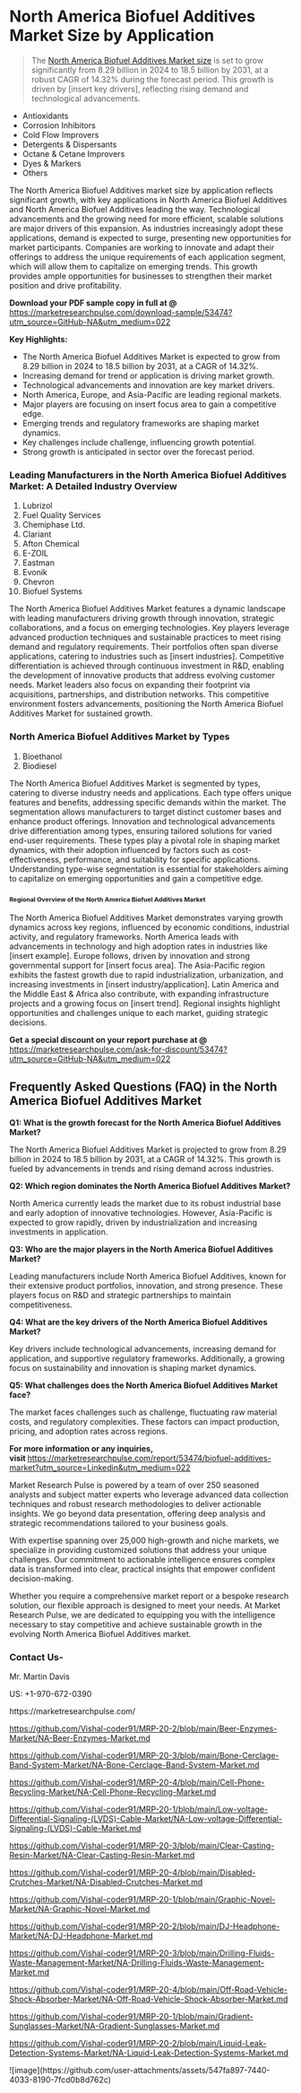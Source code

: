 <h1>North America Biofuel Additives Market&nbsp;Size by Application</h1><blockquote><p>The <a href="https://marketresearchpulse.com/download-sample/53474?utm_source=GitHub-NA&amp;utm_medium=022">North America Biofuel Additives Market size</a> is set to grow significantly from 8.29 billion in 2024 to 18.5 billion by 2031, at a robust CAGR of 14.32% during the forecast period. This growth is driven by [insert key drivers], reflecting rising demand and technological advancements.</p></blockquote><ul><li>Antioxidants<li> Corrosion Inhibitors<li> Cold Flow Improvers<li> Detergents & Dispersants<li> Octane & Cetane Improvers<li> Dyes & Markers<li> Others</li></ul><p>The North America Biofuel Additives market size by application reflects significant growth, with key applications in North America Biofuel Additives and North America Biofuel Additives leading the way. Technological advancements and the growing need for more efficient, scalable solutions are major drivers of this expansion. As industries increasingly adopt these applications, demand is expected to surge, presenting new opportunities for market participants. Companies are working to innovate and adapt their offerings to address the unique requirements of each application segment, which will allow them to capitalize on emerging trends. This growth provides ample opportunities for businesses to strengthen their market position and drive profitability.</p><p><strong>Download your PDF sample copy in full at @ </strong><a href="https://marketresearchpulse.com/download-sample/53474?utm_source=GitHub-NA&amp;utm_medium=022">https://marketresearchpulse.com/download-sample/53474?utm_source=GitHub-NA&amp;utm_medium=022</a></p><p><strong>Key Highlights: </strong></p><ul><li>The North America Biofuel Additives Market is expected to grow from 8.29 billion in 2024 to 18.5 billion by 2031, at a CAGR of 14.32%.</li><li>Increasing demand for trend or application is driving market growth.</li><li>Technological advancements and innovation are key market drivers.</li><li>North America, Europe, and Asia-Pacific are leading regional markets.</li><li>Major players are focusing on insert focus area to gain a competitive edge.</li><li>Emerging trends and regulatory frameworks are shaping market dynamics.</li><li>Key challenges include challenge, influencing growth potential.</li><li>Strong growth is anticipated in sector over the forecast period.</li></ul><h3>Leading Manufacturers in the North America Biofuel Additives Market: A Detailed Industry Overview</h3><ol><li>Lubrizol</li><li>Fuel Quality Services</li><li>Chemiphase Ltd.</li><li>Clariant</li><li>Afton Chemical</li><li>E-ZOIL</li><li>Eastman</li><li>Evonik</li><li>Chevron</li><li>Biofuel Systems</li></ol><div class="flex max-w-full flex-col flex-grow"><div class="min-h-8 text-message flex w-full flex-col items-end gap-2 whitespace-normal break-words [.text-message+&amp;]:mt-5" dir="auto" data-message-author-role="assistant" data-message-id="fd8432e4-4910-450d-b182-61b7bfb0a01f" data-message-model-slug="gpt-4o"><div class="flex w-full flex-col gap-1 empty:hidden first:pt-[3px]"><div class="markdown prose w-full break-words dark:prose-invert light"><p>The North America Biofuel Additives Market features a dynamic landscape with leading manufacturers driving growth through innovation, strategic collaborations, and a focus on emerging technologies. Key players leverage advanced production techniques and sustainable practices to meet rising demand and regulatory requirements. Their portfolios often span diverse applications, catering to industries such as [insert industries]. Competitive differentiation is achieved through continuous investment in R&amp;D, enabling the development of innovative products that address evolving customer needs. Market leaders also focus on expanding their footprint via acquisitions, partnerships, and distribution networks. This competitive environment fosters advancements, positioning the North America Biofuel Additives Market for sustained growth.</p></div></div></div></div><h3>North America Biofuel Additives Market by Types</h3><ol><li>Bioethanol<li> Biodiesel</li></ol><div class="flex max-w-full flex-col flex-grow"><div class="min-h-8 text-message flex w-full flex-col items-end gap-2 whitespace-normal break-words [.text-message+&amp;]:mt-5" dir="auto" data-message-author-role="assistant" data-message-id="084470be-0bb7-4664-bddf-5156b4f41249" data-message-model-slug="gpt-4o-mini"><div class="flex w-full flex-col gap-1 empty:hidden first:pt-[3px]"><div class="markdown prose w-full break-words dark:prose-invert light"><p>The North America Biofuel Additives Market is segmented by types, catering to diverse industry needs and applications. Each type offers unique features and benefits, addressing specific demands within the market. The segmentation allows manufacturers to target distinct customer bases and enhance product offerings. Innovation and technological advancements drive differentiation among types, ensuring tailored solutions for varied end-user requirements. These types play a pivotal role in shaping market dynamics, with their adoption influenced by factors such as cost-effectiveness, performance, and suitability for specific applications. Understanding type-wise segmentation is essential for stakeholders aiming to capitalize on emerging opportunities and gain a competitive edge.</p></div></div></div></div><h3><span style="font-size: 11px;">Regional Overview of the North America Biofuel Additives Market</span></h3><div class="flex max-w-full flex-col flex-grow"><div class="min-h-8 text-message flex w-full flex-col items-end gap-2 whitespace-normal break-words [.text-message+&amp;]:mt-5" dir="auto" data-message-author-role="assistant" data-message-id="e9038762-ce64-4e30-91c9-9bd413514231" data-message-model-slug="gpt-4o-mini"><div class="flex w-full flex-col gap-1 empty:hidden first:pt-[3px]"><div class="markdown prose w-full break-words dark:prose-invert light"><p>The North America Biofuel Additives Market demonstrates varying growth dynamics across key regions, influenced by economic conditions, industrial activity, and regulatory frameworks. North America leads with advancements in technology and high adoption rates in industries like [insert example]. Europe follows, driven by innovation and strong governmental support for [insert focus area]. The Asia-Pacific region exhibits the fastest growth due to rapid industrialization, urbanization, and increasing investments in [insert industry/application]. Latin America and the Middle East &amp; Africa also contribute, with expanding infrastructure projects and a growing focus on [insert trend]. Regional insights highlight opportunities and challenges unique to each market, guiding strategic decisions.</p></div></div></div></div><p><strong>Get a special discount on your report purchase at @ </strong><a href="https://marketresearchpulse.com/ask-for-discount/53474?utm_source=GitHub-NA&amp;utm_medium=022">https://marketresearchpulse.com/ask-for-discount/53474?utm_source=GitHub-NA&amp;utm_medium=022</a></p><h2>Frequently Asked Questions (FAQ) in the North America Biofuel Additives Market</h2><p><strong>Q1: What is the growth forecast for the North America Biofuel Additives Market?</strong></p><p>The North America Biofuel Additives Market is projected to grow from 8.29 billion in 2024 to 18.5 billion by 2031, at a CAGR of 14.32%. This growth is fueled by advancements in trends and rising demand across industries.</p><p><strong>Q2: Which region dominates the North America Biofuel Additives Market?</strong></p><p>North America currently leads the market due to its robust industrial base and early adoption of innovative technologies. However, Asia-Pacific is expected to grow rapidly, driven by industrialization and increasing investments in application.</p><p><strong>Q3: Who are the major players in the North America Biofuel Additives Market?</strong></p><p>Leading manufacturers include North America Biofuel Additives, known for their extensive product portfolios, innovation, and strong presence. These players focus on R&amp;D and strategic partnerships to maintain competitiveness.</p><p><strong>Q4: What are the key drivers of the North America Biofuel Additives Market?</strong></p><p>Key drivers include technological advancements, increasing demand for application, and supportive regulatory frameworks. Additionally, a growing focus on sustainability and innovation is shaping market dynamics.</p><p><strong>Q5: What challenges does the North America Biofuel Additives Market face?</strong></p><p>The market faces challenges such as challenge, fluctuating raw material costs, and regulatory complexities. These factors can impact production, pricing, and adoption rates across regions.</p><p><strong>For more information or any inquiries, visit&nbsp;</strong><a href="https://marketresearchpulse.com/report/53474/biofuel-additives-market?utm_source=Linkedin&utm_medium=022">https://marketresearchpulse.com/report/53474/biofuel-additives-market?utm_source=Linkedin&utm_medium=022</a></p><p>Market Research Pulse is powered by a team of over 250 seasoned analysts and subject matter experts who leverage advanced data collection techniques and robust research methodologies to deliver actionable insights. We go beyond data presentation, offering deep analysis and strategic recommendations tailored to your business goals.</p><p>With expertise spanning over 25,000 high-growth and niche markets, we specialize in providing customized solutions that address your unique challenges. Our commitment to actionable intelligence ensures complex data is transformed into clear, practical insights that empower confident decision-making.</p><p>Whether you require a comprehensive market report or a bespoke research solution, our flexible approach is designed to meet your needs. At Market Research Pulse, we are dedicated to equipping you with the intelligence necessary to stay competitive and achieve sustainable growth in the evolving North America Biofuel Additives market.</p><h3><strong>Contact Us-</strong></h3><p>Mr. Martin Davis</p><p>US: +1-970-672-0390</p><p>https://marketresearchpulse.com/</p><p><a href="https://github.com/Vishal-coder91/MRP-20-2/blob/main/Beer-Enzymes-Market/NA-Beer-Enzymes-Market.md">https://github.com/Vishal-coder91/MRP-20-2/blob/main/Beer-Enzymes-Market/NA-Beer-Enzymes-Market.md</a></p><p><a href="https://github.com/Vishal-coder91/MRP-20-3/blob/main/Bone-Cerclage-Band-System-Market/NA-Bone-Cerclage-Band-System-Market.md">https://github.com/Vishal-coder91/MRP-20-3/blob/main/Bone-Cerclage-Band-System-Market/NA-Bone-Cerclage-Band-System-Market.md</a></p><p><a href="https://github.com/Vishal-coder91/MRP-20-4/blob/main/Cell-Phone-Recycling-Market/NA-Cell-Phone-Recycling-Market.md">https://github.com/Vishal-coder91/MRP-20-4/blob/main/Cell-Phone-Recycling-Market/NA-Cell-Phone-Recycling-Market.md</a></p><p><a href="https://github.com/Vishal-coder91/MRP-20-1/blob/main/Low-voltage-Differential-Signaling-(LVDS)-Cable-Market/NA-Low-voltage-Differential-Signaling-(LVDS)-Cable-Market.md">https://github.com/Vishal-coder91/MRP-20-1/blob/main/Low-voltage-Differential-Signaling-(LVDS)-Cable-Market/NA-Low-voltage-Differential-Signaling-(LVDS)-Cable-Market.md</a></p><p><a href="https://github.com/Vishal-coder91/MRP-20-3/blob/main/Clear-Casting-Resin-Market/NA-Clear-Casting-Resin-Market.md">https://github.com/Vishal-coder91/MRP-20-3/blob/main/Clear-Casting-Resin-Market/NA-Clear-Casting-Resin-Market.md</a></p><p><a href="https://github.com/Vishal-coder91/MRP-20-4/blob/main/Disabled-Crutches-Market/NA-Disabled-Crutches-Market.md">https://github.com/Vishal-coder91/MRP-20-4/blob/main/Disabled-Crutches-Market/NA-Disabled-Crutches-Market.md</a></p><p><a href="https://github.com/Vishal-coder91/MRP-20-1/blob/main/Graphic-Novel-Market/NA-Graphic-Novel-Market.md">https://github.com/Vishal-coder91/MRP-20-1/blob/main/Graphic-Novel-Market/NA-Graphic-Novel-Market.md</a></p><p><a href="https://github.com/Vishal-coder91/MRP-20-2/blob/main/DJ-Headphone-Market/NA-DJ-Headphone-Market.md">https://github.com/Vishal-coder91/MRP-20-2/blob/main/DJ-Headphone-Market/NA-DJ-Headphone-Market.md</a></p><p><a href="https://github.com/Vishal-coder91/MRP-20-3/blob/main/Drilling-Fluids-Waste-Management-Market/NA-Drilling-Fluids-Waste-Management-Market.md">https://github.com/Vishal-coder91/MRP-20-3/blob/main/Drilling-Fluids-Waste-Management-Market/NA-Drilling-Fluids-Waste-Management-Market.md</a></p><p><a href="https://github.com/Vishal-coder91/MRP-20-4/blob/main/Off-Road-Vehicle-Shock-Absorber-Market/NA-Off-Road-Vehicle-Shock-Absorber-Market.md">https://github.com/Vishal-coder91/MRP-20-4/blob/main/Off-Road-Vehicle-Shock-Absorber-Market/NA-Off-Road-Vehicle-Shock-Absorber-Market.md</a></p><p><a href="https://github.com/Vishal-coder91/MRP-20-1/blob/main/Gradient-Sunglasses-Market/NA-Gradient-Sunglasses-Market.md">https://github.com/Vishal-coder91/MRP-20-1/blob/main/Gradient-Sunglasses-Market/NA-Gradient-Sunglasses-Market.md</a></p><p><a href="https://github.com/Vishal-coder91/MRP-20-2/blob/main/Liquid-Leak-Detection-Systems-Market/NA-Liquid-Leak-Detection-Systems-Market.md">https://github.com/Vishal-coder91/MRP-20-2/blob/main/Liquid-Leak-Detection-Systems-Market/NA-Liquid-Leak-Detection-Systems-Market.md</a></p>
![image](https://github.com/user-attachments/assets/547fa897-7440-4033-8190-7fcd0b8d762c)
